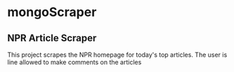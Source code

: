 # mongoScraper

<h2>NPR Article Scraper</h2>
<p>This project scrapes the NPR homepage for today's top articles. The user is line allowed to make comments on the articles</p>